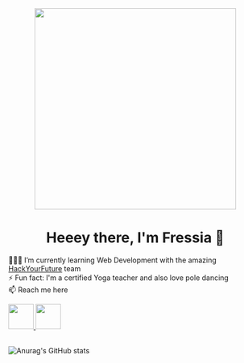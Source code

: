 <div align="center">
  <img src="https://i.giphy.com/media/v1.Y2lkPTc5MGI3NjExbGU2bjF4Z2k1emE5NGVnbDEzMno4Z2V1dGtxMXVldXA0dXB3bzhmaiZlcD12MV9pbnRlcm5hbF9naWZfYnlfaWQmY3Q9cw/jzuSsejVh8EYRfdOTz/giphy.gif" width="400"/>
</div>

<h1 align="center">Heeey there, I'm Fressia 🤙</h1>

👩🏻‍💻 I’m currently learning Web Development with the amazing <a href="https://github.com/HackYourFuture">HackYourFuture</a> team<br>
⚡ Fun fact: I'm a certified Yoga teacher and also love pole dancing<br>
📫 Reach me here

<a href="mailto:fressiabarrios2@gmail.com">
  <img src="https://iconape.com/wp-content/png_logo_vector/gmail-2.png" width="50" target="_blank"/>
</a>

<a href="https://www.linkedin.com/in/fressiabarrios/">
  <img src="https://cdn.exclaimer.com/Handbook%20Images/linkedin-icon_square_128x128.png" width="50" target="_blank"/>
</a>
<br>
<br>

![Anurag's GitHub stats](https://github-readme-stats.vercel.app/api?username=barrios2&show_icons=true&theme=tokyonight)

<!-- 
🔭 I’m currently working on ...
👯 I’m looking to collaborate on ...
🤔 I’m looking for help with ...
💬 Ask me about ...
 -->



